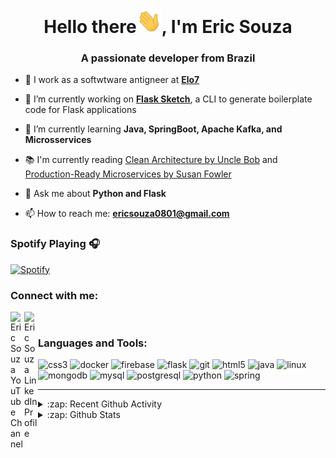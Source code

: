<h1 align="center">Hello there<img src="https://raw.githubusercontent.com/ABSphreak/ABSphreak/master/gifs/Hi.gif" width="40px" />, I'm Eric Souza</h1>
<h3 align="center">A passionate developer from Brazil</h3>

- 🔭 I work as a softwtware antigneer at [**Elo7**](https://www.elo7.com)

- 🐍 I’m currently working on [**Flask Sketch**](https://github.com/ericsouza/flask-sketch), a CLI to generate boilerplate code for Flask applications 

- 🌱 I’m currently learning **Java, SpringBoot, Apache Kafka, and Microsservices**

- 📚 I'm currently reading [Clean Architecture by Uncle Bob](https://www.amazon.com/Robert-C-Martin/dp/0134494164/ref=sr_1_1?dchild=1&keywords=clean+architecture&qid=1598404061&sr=8-1) and [Production-Ready Microservices by Susan Fowler](https://www.amazon.com/Production-Ready-Microservices-Susan-Fowler/dp/1491965975)

- 💬 Ask me about **Python and Flask**

- 📫 How to reach me: **ericsouza0801@gmail.com**

### Spotify Playing 🎧
[![Spotify](https://spotify-playing.ericsouza.vercel.app/api/spotify)](https://open.spotify.com/user/ryseric)

### Connect with me:

[<img align="left" alt="Eric Souza YouTube Channel" width="22px" src="https://cdn.jsdelivr.net/npm/simple-icons@v3/icons/youtube.svg" />][youtube]
[<img align="left" alt="Eric Souza LinkedIn Profile" width="22px" src="https://cdn.jsdelivr.net/npm/simple-icons@v3/icons/linkedin.svg" />][linkedin]

<br />

### Languages and Tools:
<p align="left"><img src="https://devicons.github.io/devicon/devicon.git/icons/css3/css3-original-wordmark.svg" alt="css3" width="40" height="40"/> <img src="https://devicons.github.io/devicon/devicon.git/icons/docker/docker-original-wordmark.svg" alt="docker" width="40" height="40"/> <img src="https://www.vectorlogo.zone/logos/firebase/firebase-icon.svg" alt="firebase" width="40" height="40"/> <img src="https://www.vectorlogo.zone/logos/pocoo_flask/pocoo_flask-icon.svg" alt="flask" width="40" height="40"/> <img src="https://www.vectorlogo.zone/logos/git-scm/git-scm-icon.svg" alt="git" width="40" height="40"/> <img src="https://devicons.github.io/devicon/devicon.git/icons/html5/html5-original-wordmark.svg" alt="html5" width="40" height="40"/> <img src="https://devicons.github.io/devicon/devicon.git/icons/java/java-original-wordmark.svg" alt="java" width="40" height="40"/> <img src="https://devicons.github.io/devicon/devicon.git/icons/linux/linux-original.svg" alt="linux" width="40" height="40"/> <img src="https://devicons.github.io/devicon/devicon.git/icons/mongodb/mongodb-original-wordmark.svg" alt="mongodb" width="40" height="40"/> <img src="https://devicons.github.io/devicon/devicon.git/icons/mysql/mysql-original-wordmark.svg" alt="mysql" width="40" height="40"/> <img src="https://devicons.github.io/devicon/devicon.git/icons/postgresql/postgresql-original-wordmark.svg" alt="postgresql" width="40" height="40"/> <img src="https://devicons.github.io/devicon/devicon.git/icons/python/python-original.svg" alt="python" width="40" height="40"/> <img src="https://www.vectorlogo.zone/logos/springio/springio-icon.svg" alt="spring" width="40" height="40"/></p>

---
<details>
    <summary>:zap: Recent Github Activity</summary>

<!--START_SECTION:activity-->
1. ❗️ Opened issue [#1](https://github.com/loiane/java-spring-extension-pack/issues/1) in [loiane/java-spring-extension-pack](https://github.com/loiane/java-spring-extension-pack)
2. 🎉 Merged PR [#1](https://github.com/ericsouza/flask-sketch/pull/1) in [ericsouza/flask-sketch](https://github.com/ericsouza/flask-sketch)
3. 💪 Opened PR [#1](https://github.com/ericsouza/flask-sketch/pull/1) in [ericsouza/flask-sketch](https://github.com/ericsouza/flask-sketch)
4. 🗣 Commented on [#184](https://github.com/marshmallow-code/flask-smorest/issues/184) in [marshmallow-code/flask-smorest](https://github.com/marshmallow-code/flask-smorest)
5. ❗️ Opened issue [#184](https://github.com/marshmallow-code/flask-smorest/issues/184) in [marshmallow-code/flask-smorest](https://github.com/marshmallow-code/flask-smorest)
<!--END_SECTION:activity-->

</details>

<details>
  <summary>:zap: Github Stats</summary>

  <img align="left" alt="Eric's Github Stats" src="https://github-readme-stats.ericsouza.vercel.app/api?username=ericsouza&show_icons=true&hide_border=true" />

</details>


[youtube]: https://www.youtube.com/channel/UCivrXFPSHLYAvHu3-0vPX9Q
[linkedin]: https://linkedin.com/in/eric-cardoso-souza
